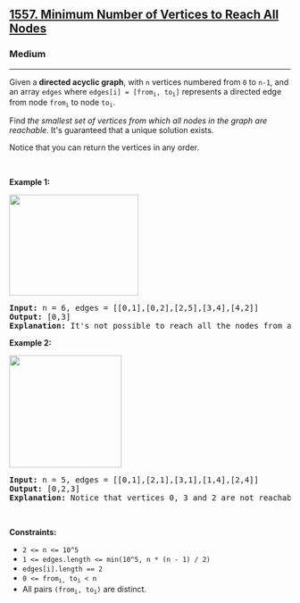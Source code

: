<h2><a href="https://leetcode.com/problems/minimum-number-of-vertices-to-reach-all-nodes/">1557. Minimum Number of Vertices to Reach All Nodes</a></h2><h3>Medium</h3><hr><div style="user-select: auto;"><p style="user-select: auto;">Given a<strong style="user-select: auto;">&nbsp;directed acyclic graph</strong>,&nbsp;with&nbsp;<code style="user-select: auto;">n</code>&nbsp;vertices numbered from&nbsp;<code style="user-select: auto;">0</code>&nbsp;to&nbsp;<code style="user-select: auto;">n-1</code>,&nbsp;and an array&nbsp;<code style="user-select: auto;">edges</code>&nbsp;where&nbsp;<code style="user-select: auto;">edges[i] = [from<sub style="user-select: auto;">i</sub>, to<sub style="user-select: auto;">i</sub>]</code>&nbsp;represents a directed edge from node&nbsp;<code style="user-select: auto;">from<sub style="user-select: auto;">i</sub></code>&nbsp;to node&nbsp;<code style="user-select: auto;">to<sub style="user-select: auto;">i</sub></code>.</p>

<p style="user-select: auto;">Find <em style="user-select: auto;">the smallest set of vertices from which all nodes in the graph are reachable</em>. It's guaranteed that a unique solution exists.</p>

<p style="user-select: auto;">Notice that you can return the vertices in any order.</p>

<p style="user-select: auto;">&nbsp;</p>
<p style="user-select: auto;"><strong style="user-select: auto;">Example 1:</strong></p>

<p style="user-select: auto;"><img alt="" src="https://assets.leetcode.com/uploads/2020/07/07/untitled22.png" style="width: 231px; height: 181px; user-select: auto;"></p>

<pre style="user-select: auto;"><strong style="user-select: auto;">Input:</strong> n = 6, edges = [[0,1],[0,2],[2,5],[3,4],[4,2]]
<strong style="user-select: auto;">Output:</strong> [0,3]
<b style="user-select: auto;">Explanation: </b>It's not possible to reach all the nodes from a single vertex. From 0 we can reach [0,1,2,5]. From 3 we can reach [3,4,2,5]. So we output [0,3].</pre>

<p style="user-select: auto;"><strong style="user-select: auto;">Example 2:</strong></p>

<p style="user-select: auto;"><img alt="" src="https://assets.leetcode.com/uploads/2020/07/07/untitled.png" style="width: 201px; height: 201px; user-select: auto;"></p>

<pre style="user-select: auto;"><strong style="user-select: auto;">Input:</strong> n = 5, edges = [[0,1],[2,1],[3,1],[1,4],[2,4]]
<strong style="user-select: auto;">Output:</strong> [0,2,3]
<strong style="user-select: auto;">Explanation: </strong>Notice that vertices 0, 3 and 2 are not reachable from any other node, so we must include them. Also any of these vertices can reach nodes 1 and 4.
</pre>

<p style="user-select: auto;">&nbsp;</p>
<p style="user-select: auto;"><strong style="user-select: auto;">Constraints:</strong></p>

<ul style="user-select: auto;">
	<li style="user-select: auto;"><code style="user-select: auto;">2 &lt;= n &lt;= 10^5</code></li>
	<li style="user-select: auto;"><code style="user-select: auto;">1 &lt;= edges.length &lt;= min(10^5, n * (n - 1) / 2)</code></li>
	<li style="user-select: auto;"><code style="user-select: auto;">edges[i].length == 2</code></li>
	<li style="user-select: auto;"><code style="user-select: auto;">0 &lt;= from<sub style="user-select: auto;">i,</sub>&nbsp;to<sub style="user-select: auto;">i</sub> &lt; n</code></li>
	<li style="user-select: auto;">All pairs <code style="user-select: auto;">(from<sub style="user-select: auto;">i</sub>, to<sub style="user-select: auto;">i</sub>)</code> are distinct.</li>
</ul></div>